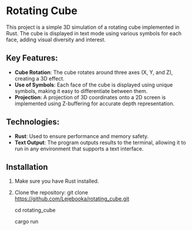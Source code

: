 # Rotating Cube

This project is a simple 3D simulation of a rotating cube implemented in Rust. The cube is displayed in text mode using various symbols for each face, adding visual diversity and interest.

## Key Features:
- **Cube Rotation**: The cube rotates around three axes (X, Y, and Z), creating a 3D effect.
- **Use of Symbols**: Each face of the cube is displayed using unique symbols, making it easy to differentiate between them.
- **Projection**: A projection of 3D coordinates onto a 2D screen is implemented using Z-buffering for accurate depth representation.

## Technologies:
- **Rust**: Used to ensure performance and memory safety.
- **Text Output**: The program outputs results to the terminal, allowing it to run in any environment that supports a text interface.

## Installation
1. Make sure you have Rust installed.
2. Clone the repository:
     git clone https://github.com/Lejebooka/rotating_cube.git
   
     cd rotating_cube
   
     cargo run
